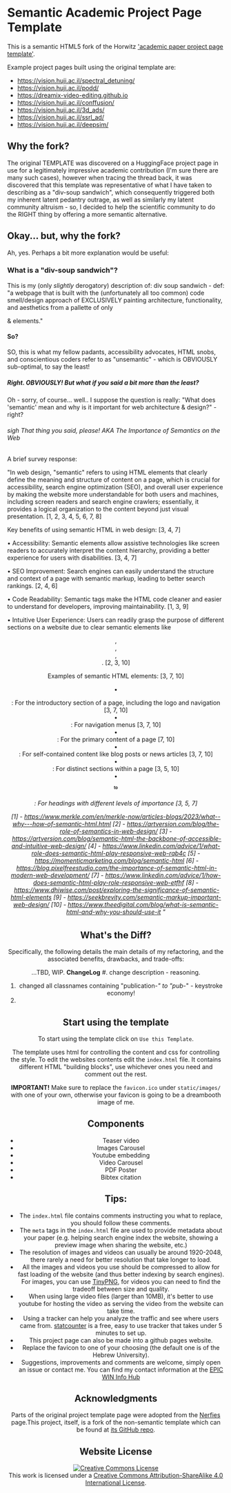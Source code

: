 # Semantic Academic Project Page Template
This is a semantic HTML5 fork of the Horwitz ['academic paper project page template'](https://github.com/eliahuhorwitz/Academic-project-page-template).


Example project pages built using the original template are:
- https://vision.huji.ac.il/spectral_detuning/
- https://vision.huji.ac.il/podd/
- https://dreamix-video-editing.github.io
- https://vision.huji.ac.il/conffusion/
- https://vision.huji.ac.il/3d_ads/
- https://vision.huji.ac.il/ssrl_ad/
- https://vision.huji.ac.il/deepsim/


## Why the fork?
The original TEMPLATE was discovered on a HuggingFace project page in use for a legitimately impressive academic contribution (I'm sure there are many such cases), however when tracing the thread back, it was discovered that this template was representative of what I have taken to describing as a "div-soup sandwich", which consequently triggered both my inherent latent pedantry outrage, as well as similarly my latent community altruism - so, I decided to help the scientific community to do the RIGHT thing by offering a more semantic alternative.

## Okay... but, why the fork?
Ah, yes. Perhaps a bit more explanation would be useful:

### What is a "div-soup sandwich"?
This is my (only *slightly* derogatory) description of:
div soup sandwich - def: "a webpage that is built with the (unfortunately all too common) code smell/design approach of EXCLUSIVELY painting architecture, functionality, and aesthetics from a pallette of only <div> & <span> elements."

#### So?
SO, this is what my fellow padants, accessibility advocates, HTML snobs, and conscientious coders refer to as "unsemantic" - which is OBVIOUSLY sub-optimal, to say the least!

##### Right. OBVIOUSLY! But what if you said a bit more than the least?
Oh - sorry, of course... well.. I suppose the question is really: "What does 'semantic' mean and why is it important for web architecture & design?" - right?

###### *sigh* That thing you said, please! AKA The Importance of Semantics on the Web
A brief survey response:

"In web design, "semantic" refers to using HTML elements that clearly define the meaning and structure of content on a page, which is crucial for accessibility, search engine optimization (SEO), and overall user experience by making the website more understandable for both users and machines, including screen readers and search engine crawlers; essentially, it provides a logical organization to the content beyond just visual presentation. 
[1, 2, 3, 4, 5, 6, 7, 8]  

Key benefits of using semantic HTML in web design: [3, 4, 7]  

• Accessibility: Semantic elements allow assistive technologies like screen readers to accurately interpret the content hierarchy, providing a better experience for users with disabilities. [3, 4, 7]  

• SEO Improvement: Search engines can easily understand the structure and context of a page with semantic markup, leading to better search rankings. [2, 4, 6]  

• Code Readability: Semantic tags make the HTML code cleaner and easier to understand for developers, improving maintainability. [1, 3, 9]  

• Intuitive User Experience: Users can readily grasp the purpose of different sections on a website due to clear semantic elements like <header>, <nav>, <article>, <section>. [2, 3, 10]  

Examples of semantic HTML elements: [3, 7, 10]  

• <header>: For the introductory section of a page, including the logo and navigation [3, 7, 10]  
• <nav>: For navigation menus [3, 7, 10]  
• <main>: For the primary content of a page [7, 10]  
• <article>: For self-contained content like blog posts or news articles [3, 7, 10]  
• <section>: For distinct sections within a page [3, 5, 10]  
• <h1> to <h6>: For headings with different levels of importance [3, 5, 7]  


[1] - https://www.merkle.com/en/merkle-now/articles-blogs/2023/what--why---how-of-semantic-html.html
[2] - https://artversion.com/blog/the-role-of-semantics-in-web-design/
[3] - https://artversion.com/blog/semantic-html-the-backbone-of-accessible-and-intuitive-web-design/
[4] - https://www.linkedin.com/advice/1/what-role-does-semantic-html-play-responsive-web-rqb4c
[5] - https://momenticmarketing.com/blog/semantic-html
[6] - https://blog.pixelfreestudio.com/the-importance-of-semantic-html-in-modern-web-development/
[7] - https://www.linkedin.com/advice/1/how-does-semantic-html-play-role-responsive-web-etfhf
[8] - https://www.dhiwise.com/post/exploring-the-significance-of-semantic-html-elements
[9] - https://seekbrevity.com/semantic-markup-important-web-design/
[10] - https://www.theedigital.com/blog/what-is-semantic-html-and-why-you-should-use-it
"

## What's the Diff?
Specifically, the following details the main details of my refactoring, and the associated benefits, drawbacks, and trade-offs:

...TBD, WIP.
__ChangeLog__
#. change description - reasoning.
1. changed all classnames containing "publication-*" to "pub-*" - keystroke economy!
2. 

## Start using the template
To start using the template click on `Use this Template`.

The template uses html for controlling the content and css for controlling the style. 
To edit the websites contents edit the `index.html` file. It contains different HTML "building blocks", use whichever ones you need and comment out the rest.  

**IMPORTANT!** Make sure to replace the `favicon.ico` under `static/images/` with one of your own, otherwise your favicon is going to be a dreambooth image of me.

## Components
- Teaser video
- Images Carousel
- Youtube embedding
- Video Carousel
- PDF Poster
- Bibtex citation

## Tips:
- The `index.html` file contains comments instructing you what to replace, you should follow these comments.
- The `meta` tags in the `index.html` file are used to provide metadata about your paper 
(e.g. helping search engine index the website, showing a preview image when sharing the website, etc.)
- The resolution of images and videos can usually be around 1920-2048, there rarely a need for better resolution that take longer to load. 
- All the images and videos you use should be compressed to allow for fast loading of the website (and thus better indexing by search engines). For images, you can use [TinyPNG](https://tinypng.com), for videos you can need to find the tradeoff between size and quality.
- When using large video files (larger than 10MB), it's better to use youtube for hosting the video as serving the video from the website can take time.
- Using a tracker can help you analyze the traffic and see where users came from. [statcounter](https://statcounter.com) is a free, easy to use tracker that takes under 5 minutes to set up. 
- This project page can also be made into a github pages website.
- Replace the favicon to one of your choosing (the default one is of the Hebrew University). 
- Suggestions, improvements and comments are welcome, simply open an issue or contact me. You can find my contact information at the [EPIC WIN Info Hub](https://www.epicwinpromedia.info/)

## Acknowledgments
Parts of the original project template page were adopted from the [Nerfies](https://nerfies.github.io/) page.This project, itself, is a fork of the non-semantic template which can be found at [its GitHub repo](https://github.com/eliahuhorwitz/Academic-project-page-template).

## Website License
<a rel="license" href="http://creativecommons.org/licenses/by-sa/4.0/"><img alt="Creative Commons License" style="border-width:0" src="https://i.creativecommons.org/l/by-sa/4.0/88x31.png" /></a><br />This work is licensed under a <a rel="license" href="http://creativecommons.org/licenses/by-sa/4.0/">Creative Commons Attribution-ShareAlike 4.0 International License</a>.
